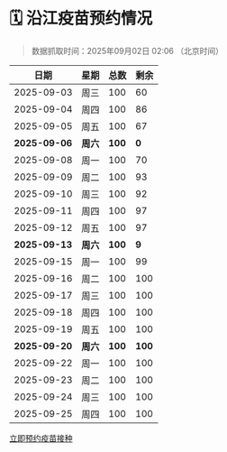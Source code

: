 # 🗓️ 沿江疫苗预约情况

> 数据抓取时间：2025年09月02日 02:06 （北京时间）

| 日期 | 星期 | 总数 | 剩余 |
|------|------|------|------|
| 2025-09-03 | 周三 | 100 | 60 |
| 2025-09-04 | 周四 | 100 | 86 |
| 2025-09-05 | 周五 | 100 | 67 |
| **2025-09-06** | **周六** | **100** | **0** |
| 2025-09-08 | 周一 | 100 | 70 |
| 2025-09-09 | 周二 | 100 | 93 |
| 2025-09-10 | 周三 | 100 | 92 |
| 2025-09-11 | 周四 | 100 | 97 |
| 2025-09-12 | 周五 | 100 | 97 |
| **2025-09-13** | **周六** | **100** | **9** |
| 2025-09-15 | 周一 | 100 | 99 |
| 2025-09-16 | 周二 | 100 | 100 |
| 2025-09-17 | 周三 | 100 | 100 |
| 2025-09-18 | 周四 | 100 | 100 |
| 2025-09-19 | 周五 | 100 | 100 |
| **2025-09-20** | **周六** | **100** | **100** |
| 2025-09-22 | 周一 | 100 | 100 |
| 2025-09-23 | 周二 | 100 | 100 |
| 2025-09-24 | 周三 | 100 | 100 |
| 2025-09-25 | 周四 | 100 | 100 |


<div class="button-container">
<a class="btn" href="http://yfzweb.ishequ.net/#/login" target="_blank">立即预约疫苗接种</a>
</div>
